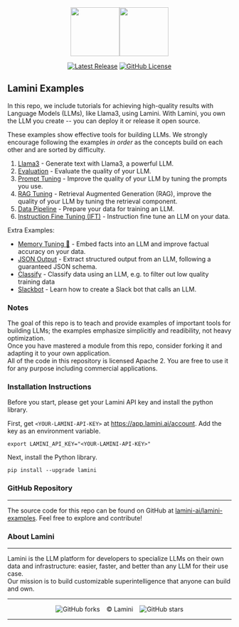 <div align="center">
<img src="https://avatars.githubusercontent.com/u/130713213?s=200&v=4" width="110"><img src="https://huggingface.co/lamini/instruct-peft-tuned-12b/resolve/main/Lamini_logo.png?max-height=110" height="110">
</div>
<div align="center">

[![Latest Release](https://img.shields.io/badge/Latest%20Version-1.4.3-blue?logo=github)](https://github.com/lamini-ai/lamini-sdk/commits/main)
[![GitHub License](https://img.shields.io/github/license/lamini-ai/lamini)](https://github.com/lamini-ai/lamini-sdk/blob/main/LICENSE)</div>

## Lamini Examples

In this repo, we include tutorials for achieving high-quality results with Language Models (LLMs), like Llama3, using Lamini. With Lamini, you own the LLM you create -- you can deploy it or release it open source.

These examples show effective tools for building LLMs. We strongly encourage following the examples *in order* as the concepts build on each other and are sorted by difficulty.

1. [Llama3](01_llama3/README.md) - Generate text with Llama3, a powerful LLM.
2. [Evaluation](02_eval/README.md) - Evaluate the quality of your LLM.
3. [Prompt Tuning](03_prompt_tuning/README.md) - Improve the quality of your LLM by tuning the prompts you use.
4. [RAG Tuning](04_rag_tuning/README.md) - Retrieval Augmented Generation (RAG), improve the quality of your LLM by tuning the retrieval component.
5. [Data Pipeline](05_data_pipeline/README.md) - Prepare your data for training an LLM.
6. [Instruction Fine Tuning (IFT)](06_ift/README.md) - Instruction fine tune an LLM on your data.

Extra Examples:
- [Memory Tuning 🔗](https://github.com/meta-llama/llama-recipes/tree/main/recipes/3p_integrations/lamini/text2sql_memory_tuning) - Embed facts into an LLM and improve factual accuracy on your data.
- [JSON Output](10_json_output/README.md) - Extract structured output from an LLM, following a guaranteed JSON schema.
- [Classify](11_classify/README.md) - Classify data using an LLM, e.g. to filter out low quality training data
- [Slackbot](12_slackbot/README.md) - Learn how to create a Slack bot that calls an LLM.

### Notes

The goal of this repo is to teach and provide examples of important tools for building LLMs; the examples emphasize simplicitly and readibility, not heavy optimization.</br>  Once you have mastered a module from this repo, consider forking it and adapting it to your own application.</br>  All of the code in this repository is licensed Apache 2. You are free to use it for any purpose including commercial applications.

### Installation Instructions

Before you start, please get your Lamini API key and install the python library.

First, get `<YOUR-LAMINI-API-KEY>` at https://app.lamini.ai/account.
Add the key as an environment variable.
```
export LAMINI_API_KEY="<YOUR-LAMINI-API-KEY>"
```

Next, install the Python library.
```
pip install --upgrade lamini
```

### GitHub Repository
---
The source code for this repo can be found on GitHub at [lamini-ai/lamini-examples](https://github.com/lamini-ai/lamini-examples). Feel free to explore and contribute!

### About Lamini
---
Lamini is the LLM platform for developers to specialize LLMs on their own data and infrastructure: easier, faster, and better than any LLM for their use case.</br> Our mission is to build customizable superintelligence that anyone can build and own.

---

</div>
<div align="center">

![GitHub forks](https://img.shields.io/github/forks/lamini-ai/lamini-sdk) &ensp; © Lamini &ensp; ![GitHub stars](https://img.shields.io/github/stars/lamini-ai/lamini-sdk)

</div>

--------
